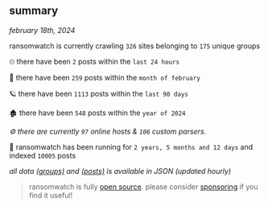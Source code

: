 
## summary
_february 18th, 2024_

ransomwatch is currently crawling `326` sites belonging to `175` unique groups

⏲ there have been `2` posts within the `last 24 hours`

🦈 there have been `259` posts within the `month of february`

🪐 there have been `1113` posts within the `last 90 days`

🏚 there have been `548` posts within the `year of 2024`

_⚙️ there are currently `97` online hosts & `106` custom parsers._

🦕 ransomwatch has been running for `2 years, 5 months and 12 days` and indexed `10005` posts

_all data  [(groups)](http://ransomwhat.telemetry.ltd/groups) and [(posts)](http://ransomwhat.telemetry.ltd/posts) is available in JSON (updated hourly)_

> ransomwatch is fully [open source](https://github.com/joshhighet/ransomwatch#ransomwatch--). please consider [sponsoring](https://github.com/sponsors/joshhighet) if you find it useful!
